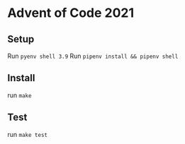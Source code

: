 # Advent of Code 2021

## Setup

Run `pyenv shell 3.9`
Run `pipenv install && pipenv shell`


## Install

run `make`

## Test

run `make test`
